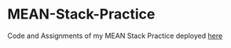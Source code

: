 # MEAN-Stack-Practice
Code and Assignments of my MEAN Stack Practice deployed [here](https://mean-stack-29ad2.firebaseapp.com/)
